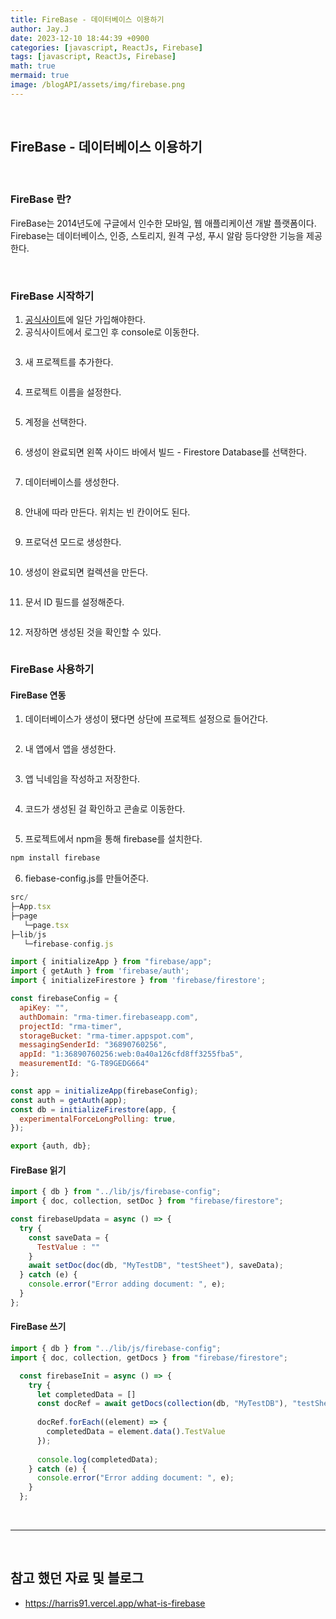 ```yaml
---
title: FireBase - 데이터베이스 이용하기
author: Jay.J
date: 2023-12-10 18:44:39 +0900
categories: [javascript, ReactJs, Firebase]
tags: [javascript, ReactJs, Firebase]
math: true
mermaid: true
image: /blogAPI/assets/img/firebase.png
---
```


<br>

## FireBase - 데이터베이스 이용하기

<br>

### FireBase 란?
FireBase는 2014년도에 구글에서 인수한 모바일, 웹 애플리케이션 개발 플랫폼이다.
Firebase는 데이터베이스, 인증, 스토리지, 원격 구성, 푸시 알람 등다양한 기능을 제공한다.

<br>

### FireBase 시작하기
1. <a href="https://firebase.google.com/?hl=ko" target="_blank">공식사이트</a>에 일단 가입해야한다.
2. 공식사이트에서 로그인 후 console로 이동한다.<br>
<img src="../assets/img/firebase/firebase.png" style="max-width:500px" alt="">

3. 새 프로젝트를 추가한다.<br>
<img src="../assets/img/firebase/firebase2.png" style="max-width:500px" alt="">

4. 프로젝트 이름을 설정한다.<br>
<img src="../assets/img/firebase/firebase3.png" style="max-width:500px" alt="">

5. 계정을 선택한다.<br>
<img src="../assets/img/firebase/firebase4.png" style="max-width:500px" alt="">

6. 생성이 완료되면 왼쪽 사이드 바에서 빌드 - Firestore Database를 선택한다.<br>
<img src="../assets/img/firebase/firebase5.png" style="max-width:500px" alt="">

7. 데이터베이스를 생성한다.<br>
<img src="../assets/img/firebase/firebase6.png" style="max-width:500px" alt="">

8. 안내에 따라 만든다. 위치는 빈 칸이어도 된다.<br>
<img src="../assets/img/firebase/firebase7.png" style="max-width:500px" alt="">

9. 프로덕션 모드로 생성한다.<br>
<img src="../assets/img/firebase/firebase8.png" style="max-width:500px" alt="">

10. 생성이 완료되면 컬렉션을 만든다.<br>
<img src="../assets/img/firebase/firebase9.png" style="max-width:500px" alt="">

11. 문서 ID 필드를 설정해준다.<br>
<img src="../assets/img/firebase/firebase10.png" style="max-width:500px" alt="">

12. 저장하면 생성된 것을 확인할 수 있다.<br>
<img src="../assets/img/firebase/firebase11.png" style="max-width:500px" alt="">

<br>

### FireBase 사용하기

#### FireBase 연동
1. 데이터베이스가 생성이 됐다면 상단에 프로젝트 설정으로 들어간다.<br>
<img src="../assets/img/firebase/firebase12.png" style="max-width:500px" alt="">

2. 내 앱에서 앱을 생성한다.<br>
<img src="../assets/img/firebase/firebase13.png" style="max-width:500px" alt="">

3. 앱 닉네임을 작성하고 저장한다.<br>
<img src="../assets/img/firebase/firebase14.png" style="max-width:500px" alt="">

4. 코드가 생성된 걸 확인하고 콘솔로 이동한다.<br>
<img src="../assets/img/firebase/firebase15.png" style="max-width:500px" alt="">

5. 프로젝트에서 npm을 통해 firebase를 설치한다.<br>
```js
npm install firebase
```

6. fiebase-config.js를 만들어준다.
```js
src/
├─App.tsx
├─page
   └─page.tsx
├─lib/js
   └─firebase-config.js
```
```js
import { initializeApp } from "firebase/app";
import { getAuth } from 'firebase/auth';
import { initializeFirestore } from 'firebase/firestore';

const firebaseConfig = {
  apiKey: "",
  authDomain: "rma-timer.firebaseapp.com",
  projectId: "rma-timer",
  storageBucket: "rma-timer.appspot.com",
  messagingSenderId: "36890760256",
  appId: "1:36890760256:web:0a40a126cfd8ff3255fba5",
  measurementId: "G-T89GEDG664"
};

const app = initializeApp(firebaseConfig);
const auth = getAuth(app);
const db = initializeFirestore(app, {
  experimentalForceLongPolling: true,
});

export {auth, db};
```

#### FireBase 읽기
```js
import { db } from "../lib/js/firebase-config";
import { doc, collection, setDoc } from "firebase/firestore";

const firebaseUpdata = async () => {
  try {
    const saveData = {
      TestValue : ""
    }
    await setDoc(doc(db, "MyTestDB", "testSheet"), saveData);
  } catch (e) {
    console.error("Error adding document: ", e);
  }
};

```

#### FireBase 쓰기
```js
import { db } from "../lib/js/firebase-config";
import { doc, collection, getDocs } from "firebase/firestore";

  const firebaseInit = async () => {
    try {
      let completedData = []
      const docRef = await getDocs(collection(db, "MyTestDB"), "testSheet")
  
      docRef.forEach((element) => {
        completedData = element.data().TestValue
      });
  
      console.log(completedData);
    } catch (e) {
      console.error("Error adding document: ", e);
    }
  };
```
<br>
<hr>
<br>

## 참고 했던 자료 및 블로그
- <a href="https://harris91.vercel.app/what-is-firebase" target="_blank">https://harris91.vercel.app/what-is-firebase</a>
